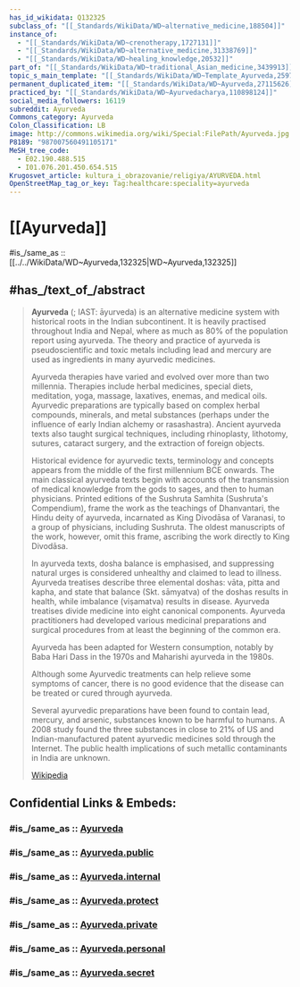 ```yaml
---
has_id_wikidata: Q132325
subclass_of: "[[_Standards/WikiData/WD~alternative_medicine,188504]]"
instance_of:
  - "[[_Standards/WikiData/WD~crenotherapy,1727131]]"
  - "[[_Standards/WikiData/WD~alternative_medicine,31338769]]"
  - "[[_Standards/WikiData/WD~healing_knowledge,20532]]"
part_of: "[[_Standards/WikiData/WD~traditional_Asian_medicine,3439913]]"
topic_s_main_template: "[[_Standards/WikiData/WD~Template_Ayurveda,25976856]]"
permanent_duplicated_item: "[[_Standards/WikiData/WD~Ayurveda,27115626]]"
practiced_by: "[[_Standards/WikiData/WD~Ayurvedacharya,110898124]]"
social_media_followers: 16119
subreddit: Ayurveda
Commons_category: Ayurveda
Colon_Classification: LB
image: http://commons.wikimedia.org/wiki/Special:FilePath/Ayurveda.jpg
P8189: "987007560491105171"
MeSH_tree_code:
  - E02.190.488.515
  - I01.076.201.450.654.515
Krugosvet_article: kultura_i_obrazovanie/religiya/AYURVEDA.html
OpenStreetMap_tag_or_key: Tag:healthcare:speciality=ayurveda
---
```


# [[Ayurveda]] 

#is_/same_as :: [[../../WikiData/WD~Ayurveda,132325|WD~Ayurveda,132325]] 

## #has_/text_of_/abstract 

> **Ayurveda** (; IAST: āyurveda) is an alternative medicine system with historical roots in the Indian subcontinent. It is heavily practised throughout India and Nepal, where as much as 80% of the population report using ayurveda. The theory and practice of ayurveda is pseudoscientific and toxic metals including lead and mercury are used as ingredients in many ayurvedic medicines.
>
> Ayurveda therapies have varied and evolved over more than two millennia. Therapies include herbal medicines, special diets, meditation, yoga, massage, laxatives, enemas, and medical oils. Ayurvedic preparations are typically based on complex herbal compounds, minerals, and metal substances (perhaps under the influence of early Indian alchemy or rasashastra). Ancient ayurveda texts also taught surgical techniques, including rhinoplasty, lithotomy, sutures, cataract surgery, and the extraction of foreign objects.
>
> Historical evidence for ayurvedic texts, terminology and concepts appears from the middle of the first millennium BCE onwards. The main classical ayurveda texts begin with accounts of the transmission of medical knowledge from the gods to sages, and then to human physicians. Printed editions of the Sushruta Samhita (Sushruta's Compendium), frame the work as the teachings of Dhanvantari, the Hindu deity of ayurveda, incarnated as King Divodāsa of Varanasi, to a group of physicians, including Sushruta. The oldest manuscripts of the work, however, omit this frame, ascribing the work directly to King Divodāsa.  
>
> In ayurveda texts, dosha balance is emphasised, and suppressing natural urges is considered unhealthy and claimed to lead to illness. Ayurveda treatises describe three elemental doshas: vāta, pitta and kapha, and state that balance (Skt. sāmyatva) of the doshas results in health, while imbalance (viṣamatva) results in disease. Ayurveda treatises divide medicine into eight canonical components. Ayurveda practitioners had developed various medicinal preparations and surgical procedures from at least the beginning of the common era.
>
> Ayurveda has been adapted for Western consumption, notably by Baba Hari Dass in the 1970s and Maharishi ayurveda in the 1980s.
>
> Although some Ayurvedic treatments can help relieve some symptoms of cancer, there is no good evidence that the disease can be treated or cured through ayurveda.
>
> Several ayurvedic preparations have been found to contain lead, mercury, and arsenic, substances known to be harmful to humans. A 2008 study found the three substances in close to 21% of US and Indian-manufactured patent ayurvedic medicines sold through the Internet. The public health implications of such metallic contaminants in India are unknown.
>
> [Wikipedia](https://en.wikipedia.org/wiki/Ayurveda) 


## Confidential Links & Embeds: 

### #is_/same_as :: [Ayurveda](/_Standards/bio/Medicine/Ayurveda.md) 

### #is_/same_as :: [Ayurveda.public](/_public/bio/Medicine/Ayurveda.public.md) 

### #is_/same_as :: [Ayurveda.internal](/_internal/bio/Medicine/Ayurveda.internal.md) 

### #is_/same_as :: [Ayurveda.protect](/_protect/bio/Medicine/Ayurveda.protect.md) 

### #is_/same_as :: [Ayurveda.private](/_private/bio/Medicine/Ayurveda.private.md) 

### #is_/same_as :: [Ayurveda.personal](/_personal/bio/Medicine/Ayurveda.personal.md) 

### #is_/same_as :: [Ayurveda.secret](/_secret/bio/Medicine/Ayurveda.secret.md)

